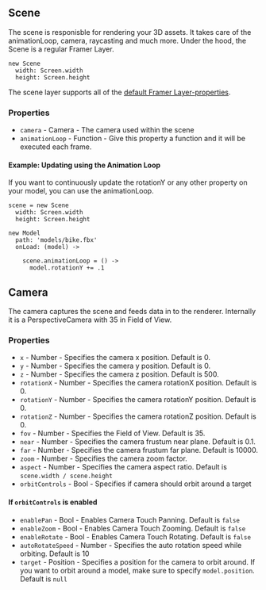 ## Scene
The scene is responisble for rendering your 3D assets. It takes care of the animationLoop, camera, raycasting and much more.
Under the hood, the Scene is a regular Framer Layer.

```
new Scene
  width: Screen.width
  height: Screen.height
```

The scene layer supports all of the <a href="https://framer.com/docs/#layer.layer">default Framer Layer-properties</a>.

### Properties
- `camera` - Camera - The camera used within the scene
- `animationLoop` - Function - Give this property a function and it will be executed each frame.

#### Example: Updating using the Animation Loop
If you want to continuously update the rotationY or any other property on your model, you can use the animationLoop.

```
scene = new Scene
  width: Screen.width
  height: Screen.height

new Model
  path: 'models/bike.fbx'
  onLoad: (model) ->
    
    scene.animationLoop = () ->
      model.rotationY += .1
```

## Camera
The camera captures the scene and feeds data in to the renderer.
Internally it is a PerspectiveCamera with 35 in Field of View.

### Properties
- `x` - Number - Specifies the camera x position. Default is 0.
- `y` - Number - Specifies the camera y position. Default is 0.
- `z` - Number - Specifies the camera z position. Default is 500.
- `rotationX` - Number - Specifies the camera rotationX position. Default is 0.
- `rotationY` - Number - Specifies the camera rotationY position. Default is 0.
- `rotationZ` - Number - Specifies the camera rotationZ position. Default is 0.
- `fov` - Number - Specifies the Field of View. Default is 35.
- `near` - Number - Specifies the camera frustum near plane. Default is 0.1.
- `far` - Number - Specifies the camera frustum far plane. Default is 10000.
- `zoom` - Number - Specifies the camera zoom factor.
- `aspect` - Number - Specifies the camera aspect ratio. Default is `scene.width / scene.height`
- `orbitControls` - Bool - Specifies if camera should orbit around a target
#### If `orbitControls` is enabled
- `enablePan` - Bool - Enables Camera Touch Panning. Default is `false`
- `enableZoom` - Bool - Enables Camera Touch Zooming. Default is `false`
- `enableRotate` - Bool - Enables Camera Touch Rotating. Default is `false`
- `autoRotateSpeed` - Number - Specifies the auto rotation speed while orbiting. Default is 10
- `target` - Position - Specifies a position for the camera to orbit around. If you want to orbit around a model, make sure to specify `model.position`. Default is `null`
